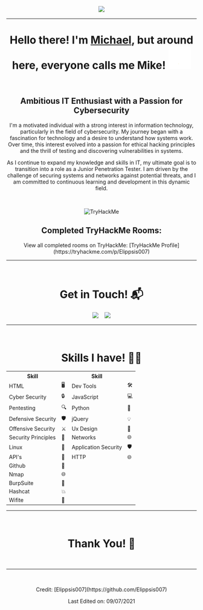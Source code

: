 <!-- Header Section -->
<p align="center">
  <img src="https://miro.medium.com/max/2048/1*OohqW5DGh9CQS4hLY5FXzA.png" height="230"/>
</p>
<hr>
<!-- Introduction Section -->
<h1 align="center">Hello there! I'm <a href="https://github.com/Elippsis007" target="_blank">Michael</a>, but around here, everyone calls me Mike! <img src="https://github.com/Kathryn-Jie/Kathryn-Jie/blob/main/wave.gif" width="60px"/></h1>

<br>

<!-- Introduction Section -->
<h2 align="center">Ambitious IT Enthusiast with a Passion for Cybersecurity</h2>
<p align="center">I'm a motivated individual with a strong interest in information technology, particularly in the field of cybersecurity. My journey began with a fascination for technology and a desire to understand how systems work. Over time, this interest evolved into a passion for ethical hacking principles and the thrill of testing and discovering vulnerabilities in systems.</p>
<p align="center">As I continue to expand my knowledge and skills in IT, my ultimate goal is to transition into a role as a Junior Penetration Tester. I am driven by the challenge of securing systems and networks against potential threats, and I am committed to continuous learning and development in this dynamic field.</p>
<br>

<!-- TryHackMe Badge -->
<p align="center">
  <img src="https://tryhackme-badges.s3.amazonaws.com/Elippsis007.png" alt="TryHackMe">
</p>

<!-- Completed TryHackMe Rooms -->
<h2 align="center">Completed TryHackMe Rooms:</h2>

<p align="center">
  View all completed rooms on TryHackMe: [TryHackMe Profile](https://tryhackme.com/p/Elippsis007)
</p>

<hr>
<br>

<!-- Contact Section -->
<h1 align="center">Get in Touch! 📬</h1>
<p align="center">
  <a href="https://www.linkedin.com/in/michael-d-88947716a?lipi=urn%3Ali%3Apage%3Ad_flagship3_profile_view_base_contact_details%3BLR4xtLbMTR6TOMJ5yCS2BA%3D%3D" target="_blank"><img src="https://img.shields.io/badge/Michael%20D-0077B5?style=for-the-badge&logo=linkedin&logoColor=white" /></a>&nbsp;&nbsp;&nbsp;
  <a href="https://www.github.com/Elippsis007" target="_blank"><img src="https://img.shields.io/badge/Elippsis007-100000?style=for-the-badge&logo=github&logoColor=white" /></a>
</p>
<hr>
<br>

<!-- Skills Section -->
<h1 align="center">Skills I have! 🤸‍♂</h1>

<div align="center">
  <table>
    <tr>
      <th>Skill</th>
      <th></th>
      <th>Skill</th>
      <th></th>
    </tr>
    <tr>
      <td>HTML</td>
      <td>🖥️</td>
      <td>Dev Tools</td>
      <td>🛠️</td>
    </tr>
    <tr>
      <td>Cyber Security</td>
      <td>🔒</td>
      <td>JavaScript</td>
      <td>💻</td>
    </tr>
    <tr>
      <td>Pentesting</td>
      <td>🔍</td>
      <td>Python</td>
      <td>🐍</td>
    </tr>
    <tr>
      <td>Defensive Security</td>
      <td>🛡️</td>
      <td>jQuery</td>
      <td>💡</td>
    </tr>
    <tr>
      <td>Offensive Security</td>
      <td>⚔️</td>
      <td>Ux Design</td>
      <td>🎨</td>
    </tr>
    <tr>
      <td>Security Principles</td>
      <td>🔑</td>
      <td>Networks</td>
      <td>🌐</td>
    </tr>
    <tr>
      <td>Linux</td>
      <td>🐧</td>
      <td>Application Security</td>
      <td>🛡️</td>
    </tr>
    <tr>
      <td>API's</td>
      <td>🔌</td>
      <td>HTTP</td>
      <td>🌐</td>
    </tr>
    <tr>
      <td>Github</td>
      <td>🐙</td>
      <td></td>
      <td></td>
    </tr>
    <tr>
      <td>Nmap</td>
      <td>🌐</td>
      <td></td>
      <td></td>
    </tr>
    <tr>
      <td>BurpSuite</td>
      <td>🔧</td>
      <td></td>
      <td></td>
    </tr>
    <tr>
      <td>Hashcat</td>
      <td>💥</td>
      <td></td>
      <td></td>
    </tr>
    <tr>
      <td>Wifite</td>
      <td>📡</td>
      <td></td>
      <td></td>
    </tr>
  </table>
</div>


<hr>
<br>

<!-- Thank You Section -->
<h1 align="center">Thank You! 🤵</h1>
<br>
<hr>
<br>

<!-- Footer Section -->
<p align="center">Credit: [Elippsis007](https://github.com/Elippsis007)</p>
<p align="center">Last Edited on: 09/07/2021</p>
